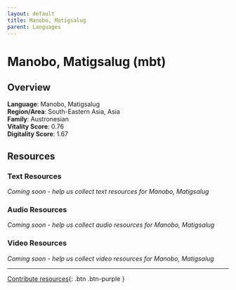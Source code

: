 ```yaml
---
layout: default
title: Manobo, Matigsalug
parent: Languages
---
```


# Manobo, Matigsalug (mbt)

## Overview

**Language**: Manobo, Matigsalug  
**Region/Area**: South-Eastern Asia, Asia  
**Family**: Austronesian  
**Vitality Score**: 0.76  
**Digitality Score**: 1.67  

## Resources

### Text Resources
*Coming soon - help us collect text resources for Manobo, Matigsalug*

### Audio Resources
*Coming soon - help us collect audio resources for Manobo, Matigsalug*

### Video Resources
*Coming soon - help us collect video resources for Manobo, Matigsalug*

---

[Contribute resources](https://fairtrain.github.io/){: .btn .btn-purple }
